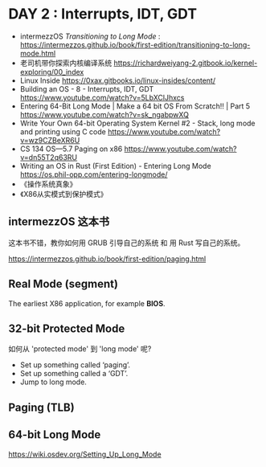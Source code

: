 # DAY 2 : Interrupts, IDT, GDT

- intermezzOS *Transitioning to Long Mode* : <https://intermezzos.github.io/book/first-edition/transitioning-to-long-mode.html>
- 老司机带你探索内核编译系统 <https://richardweiyang-2.gitbook.io/kernel-exploring/00_index>
- Linux Inside <https://0xax.gitbooks.io/linux-insides/content/>
- Building an OS - 8 - Interrupts, IDT, GDT <https://www.youtube.com/watch?v=5LbXClJhxcs>
- Entering 64-Bit Long Mode | Make a 64 bit OS From Scratch!! | Part 5 <https://www.youtube.com/watch?v=sk_ngabpwXQ>
- Write Your Own 64-bit Operating System Kernel #2 - Stack, long mode and printing using C code <https://www.youtube.com/watch?v=wz9CZBeXR6U>
- CS 134 OS—5.7 Paging on x86 <https://www.youtube.com/watch?v=dn55T2q63RU>
- Writing an OS in Rust (First Edition) - Entering Long Mode <https://os.phil-opp.com/entering-longmode/>
- 《操作系统真象》
- 《X86从实模式到保护模式》

## intermezzOS 这本书

这本书不错，教你如何用 GRUB 引导自己的系统 和 用 Rust 写自己的系统。

<https://intermezzos.github.io/book/first-edition/paging.html>


## Real Mode (segment)

The earliest X86 application, for example **BIOS**. 

## 32-bit Protected Mode 


如何从 'protected mode' 到 'long mode' 呢? 

- Set up something called ‘paging’.
- Set up something called a ‘GDT’.
- Jump to long mode.


## Paging (TLB)


## 64-bit Long Mode 

<https://wiki.osdev.org/Setting_Up_Long_Mode>


